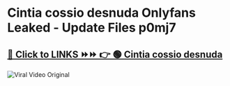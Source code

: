 
 # Cintia cossio desnuda Onlyfans Leaked - Update Files p0mj7

## <h2><a href="https://clipsfans.com/Cintia_cossio_desnuda&ref=git">🔗 Click to LINKS ⏩⏩ 👉 🟢 Cintia cossio desnuda </a></h2>

<a href="https://clipsfans.com/Cintia_cossio_desnuda&ref=git" rel="nofollow" data-target="animated-image.originalLink"><img src="https://i.ibb.co.com/xMMVF88/686577567.gif" alt="Viral Video Original" style="max-width: 100%; display: inline-block;" data-target="animated-image.originalImage"></a>

